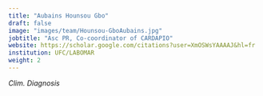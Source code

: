 ```yaml
---
title: "Aubains Hounsou Gbo"
draft: false
image: "images/team/Hounsou-GboAubains.jpg"
jobtitle: "Asc PR, Co-coordinator of CARDAPIO"
website: https://scholar.google.com/citations?user=XmOSWsYAAAAJ&hl=fr
institution: UFC/LABOMAR
weight: 2
---
```

_Clim. Diagnosis_